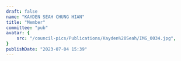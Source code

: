 ```yaml
---
draft: false
name: "KAYDEN SEAH CHUNG HIAN"
title: "Member"
committee: "pub"
avatar: {
    src: "/council-pics/Publications/Kayden%20Seah/IMG_0034.jpg",
}
publishDate: "2023-07-04 15:39"
---
```

